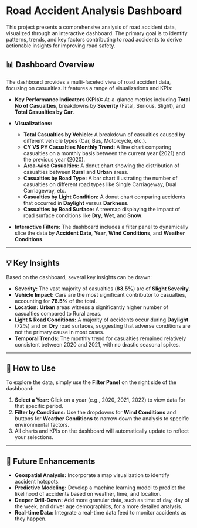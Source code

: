 # Road Accident Analysis Dashboard

This project presents a comprehensive analysis of road accident data, visualized through an interactive dashboard. The primary goal is to identify patterns, trends, and key factors contributing to road accidents to derive actionable insights for improving road safety.

## 📊 Dashboard Overview

The dashboard provides a multi-faceted view of road accident data, focusing on casualties. It features a range of visualizations and KPIs:

  * **Key Performance Indicators (KPIs):** At-a-glance metrics including **Total No of Casualties**, breakdowns by **Severity** (Fatal, Serious, Slight), and **Total Casualties by Car**.

  * **Visualizations:**

      * **Total Casualties by Vehicle:** A breakdown of casualties caused by different vehicle types (Car, Bus, Motorcycle, etc.).
      * **CY VS PY Casualties Monthly Trend:** A line chart comparing casualties on a monthly basis between the current year (2021) and the previous year (2020).
      * **Area-wise Casualties:** A donut chart showing the distribution of casualties between **Rural** and **Urban** areas.
      * **Casualties by Road Type:** A bar chart illustrating the number of casualties on different road types like Single Carriageway, Dual Carriageway, etc.
      * **Casualties by Light Condition:** A donut chart comparing accidents that occurred in **Daylight** versus **Darkness**.
      * **Casualties by Road Surface:** A treemap displaying the impact of road surface conditions like **Dry**, **Wet**, and **Snow**.

  * **Interactive Filters:** The dashboard includes a filter panel to dynamically slice the data by **Accident Date**, **Year**, **Wind Conditions**, and **Weather Conditions**.

-----

## 💡 Key Insights

Based on the dashboard, several key insights can be drawn:

  * **Severity:** The vast majority of casualties (**83.5%**) are of **Slight Severity**.
  * **Vehicle Impact:** Cars are the most significant contributor to casualties, accounting for **78.5%** of the total.
  * **Location:** **Urban** areas witness a significantly higher number of casualties compared to Rural areas.
  * **Light & Road Conditions:** A majority of accidents occur during **Daylight** (72%) and on **Dry** road surfaces, suggesting that adverse conditions are not the primary cause in most cases.
  * **Temporal Trends:** The monthly trend for casualties remained relatively consistent between 2020 and 2021, with no drastic seasonal spikes.

-----

## 🚀 How to Use

To explore the data, simply use the **Filter Panel** on the right side of the dashboard:

1.  **Select a Year:** Click on a year (e.g., 2020, 2021, 2022) to view data for that specific period.
2.  **Filter by Conditions:** Use the dropdowns for **Wind Conditions** and buttons for **Weather Conditions** to narrow down the analysis to specific environmental factors.
3.  All charts and KPIs on the dashboard will automatically update to reflect your selections.

-----

## 🔮 Future Enhancements

  * **Geospatial Analysis:** Incorporate a map visualization to identify accident hotspots.
  * **Predictive Modeling:** Develop a machine learning model to predict the likelihood of accidents based on weather, time, and location.
  * **Deeper Drill-Down:** Add more granular data, such as time of day, day of the week, and driver age demographics, for a more detailed analysis.
  * **Real-time Data:** Integrate a real-time data feed to monitor accidents as they happen.
